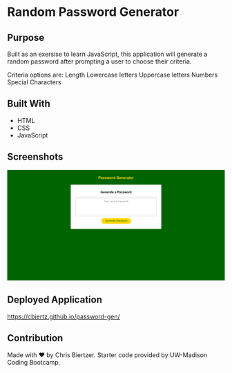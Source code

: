 # Random Password Generator

## Purpose
Built as an exersise to learn JavaScript, this application will generate a random password after prompting a user to choose their criteria. 

Criteria options are:
Length
Lowercase letters
Uppercase letters
Numbers
Special Characters

## Built With
* HTML
* CSS
* JavaScript

## Screenshots
![Example screenshot](./Develop/password-gen_ss.png)

## Deployed Application
https://cbiertz.github.io/password-gen/

## Contribution
Made with ❤️ by Chris Biertzer. Starter code provided by UW-Madison Coding Bootcamp.